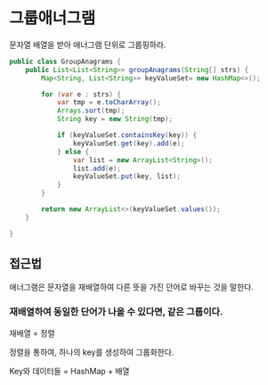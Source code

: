 # 그룹애너그램
문자열 배열을 받아 애너그램 단위로 그룹핑하라.

```Java
public class GroupAnagrams {
    public List<List<String>> groupAnagrams(String[] strs) {
        Map<String, List<String>> keyValueSet= new HashMap<>();

        for (var e : strs) {
            var tmp = e.toCharArray();
            Arrays.sort(tmp);
            String key = new String(tmp);

            if (keyValueSet.containsKey(key)) {
                keyValueSet.get(key).add(e);
            } else {
                var list = new ArrayList<String>();
                list.add(e);
                keyValueSet.put(key, list);
            }
        }

        return new ArrayList<>(keyValueSet.values());
    }

}
```

## 접근법
애너그램은 문자열을 재배열하여 다른 뜻을 가진 던어로 바꾸는 것을 말한다.

### 재배열하여 동일한 단어가 나올 수 있다면, 같은 그룹이다.
재배열 = 정렬

정렬을 통하여, 하나의 key를 생성하여 그룹화한다.

Key와 데이터들 = HashMap + 배열
